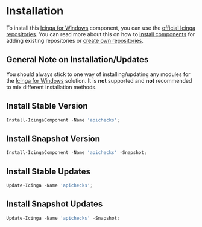 # Installation

To install this [Icinga for Windows](https://icinga.com/docs/icinga-for-windows) component, you can use the [official Icinga repositories](https://packages.icinga.com/IcingaForWindows/). You can read more about this on how to [install components](https://icinga.com/docs/icinga-for-windows/latest/doc/110-Installation/20-Install-Components/) for adding existing repositories or [create own repositories](https://icinga.com/docs/icinga-for-windows/latest/doc/110-Installation/07-Create-Own-Repositories/).

## General Note on Installation/Updates

You should always stick to one way of installing/updating any modules for the [Icinga for Windows](https://icinga.com/docs/icinga-for-windows) solution. It is **not** supported and **not** recommended to mix different installation methods.

## Install Stable Version

```powershell
Install-IcingaComponent -Name 'apichecks';
```

## Install Snapshot Version

```powershell
Install-IcingaComponent -Name 'apichecks' -Snapshot;
```

## Install Stable Updates

```powershell
Update-Icinga -Name 'apichecks';
```

## Install Snapshot Updates

```powershell
Update-Icinga -Name 'apichecks' -Snapshot;
```

